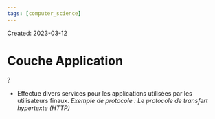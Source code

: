 ```yaml
---
tags: [computer_science] 
---
```

Created: 2023-03-12

# Couche Application
?
- Effectue divers services pour les applications utilisées par les utilisateurs finaux. *Exemple de protocole : Le protocole de transfert hypertexte (HTTP)*
<!--SR:!2023-04-10,14,210-->